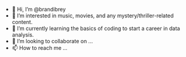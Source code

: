 - 👋 Hi, I’m @brandibrey
- 👀 I’m interested in music, movies, and any mystery/thriller-related content.
- 🌱 I’m currently learning the basics of coding to start a career in data analysis.
- 💞️ I’m looking to collaborate on ...
- 📫 How to reach me ...

<!---
brandibrey/brandibrey is a ✨ special ✨ repository because its `README.md` (this file) appears on your GitHub profile.
You can click the Preview link to take a look at your changes.
--->
